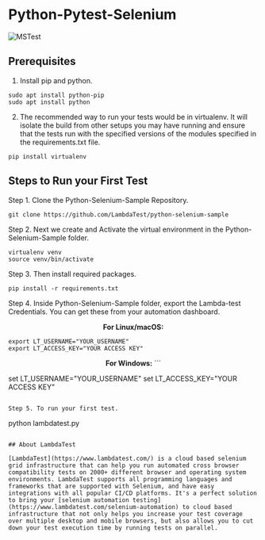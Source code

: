 # Python-Pytest-Selenium

![MSTest](https://opengraph.githubassets.com/8039186e9aebcc17be88d53ac4b85364a56f6aae503057e0ebf36dfcc5b5cc32/LambdaTest/python-selenium-sample)

## Prerequisites

1. Install pip and python.

```
sudo apt install python-pip
sudo apt install python
```

2. The recommended way to run your tests would be in virtualenv. It will isolate the build from other setups you may have running and ensure that the tests run with the specified versions of the modules specified in the requirements.txt file.

```
pip install virtualenv
```

## Steps to Run your First Test

Step 1. Clone the Python-Selenium-Sample Repository.

```
git clone https://github.com/LambdaTest/python-selenium-sample
```

Step 2. Next we create and Activate the virtual environment in the Python-Selenium-Sample folder.

```
virtualenv venv
source venv/bin/activate
```

Step 3. Then install required packages.

```
pip install -r requirements.txt
```

Step 4. Inside Python-Selenium-Sample folder, export the Lambda-test Credentials. You can get these from your automation dashboard.

<p align="center">
   <b>For Linux/macOS:</b>
   
```
export LT_USERNAME="YOUR_USERNAME"
export LT_ACCESS_KEY="YOUR ACCESS KEY"
```
<p align="center">
   <b>For Windows:</b>
```

set LT_USERNAME="YOUR_USERNAME"
set LT_ACCESS_KEY="YOUR ACCESS KEY"
```

Step 5. To run your first test.

```
python lambdatest.py
```

## About LambdaTest

[LambdaTest](https://www.lambdatest.com/) is a cloud based selenium grid infrastructure that can help you run automated cross browser compatibility tests on 2000+ different browser and operating system environments. LambdaTest supports all programming languages and frameworks that are supported with Selenium, and have easy integrations with all popular CI/CD platforms. It's a perfect solution to bring your [selenium automation testing](https://www.lambdatest.com/selenium-automation) to cloud based infrastructure that not only helps you increase your test coverage over multiple desktop and mobile browsers, but also allows you to cut down your test execution time by running tests on parallel.
